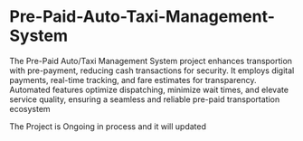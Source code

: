 # Pre-Paid-Auto-Taxi-Management-System
The Pre-Paid Auto/Taxi Management System project enhances transportion with pre-payment, reducing cash transactions for security. It employs digital payments, real-time tracking, and fare
estimates for transparency. Automated features optimize dispatching, minimize wait times, and elevate service quality, ensuring a seamless and reliable pre-paid transportation ecosystem 

The Project is Ongoing in process and it will updated 
